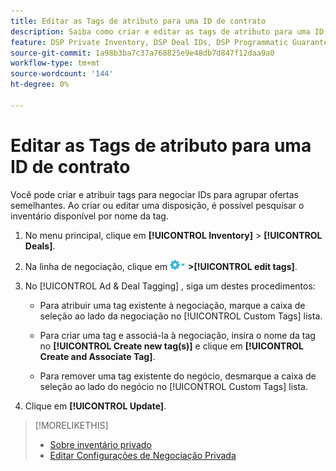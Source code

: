 ```yaml
---
title: Editar as Tags de atributo para uma ID de contrato
description: Saiba como criar e editar as tags de atributo para uma ID de negócio.
feature: DSP Private Inventory, DSP Deal IDs, DSP Programmatic Guaranteed Deals
source-git-commit: 1a98b3ba7c37a768825e9e48db7d847f12daa9a0
workflow-type: tm+mt
source-wordcount: '144'
ht-degree: 0%

---
```


# Editar as Tags de atributo para uma ID de contrato

Você pode criar e atribuir tags para negociar IDs para agrupar ofertas semelhantes. Ao criar ou editar uma disposição, é possível pesquisar o inventário disponível por nome da tag.

1. No menu principal, clique em **[!UICONTROL Inventory]** > **[!UICONTROL Deals]**.

1. Na linha de negociação, clique em ![Menu Opções](/help/dsp/assets/options-menu.png) **>[!UICONTROL edit tags]**.

1. No [!UICONTROL Ad & Deal Tagging] , siga um destes procedimentos:

   * Para atribuir uma tag existente à negociação, marque a caixa de seleção ao lado da negociação no [!UICONTROL Custom Tags] lista.

   * Para criar uma tag e associá-la à negociação, insira o nome da tag no **[!UICONTROL Create new tag(s)]** e clique em **[!UICONTROL Create and Associate Tag]**.

   * Para remover uma tag existente do negócio, desmarque a caixa de seleção ao lado do negócio no [!UICONTROL Custom Tags] lista.

1. Clique em **[!UICONTROL Update]**.

>[!MORELIKETHIS]
>
>* [Sobre inventário privado](private-inventory-about.md)
>* [Editar Configurações de Negociação Privada](/help/dsp/inventory/deal-id-edit.md)

